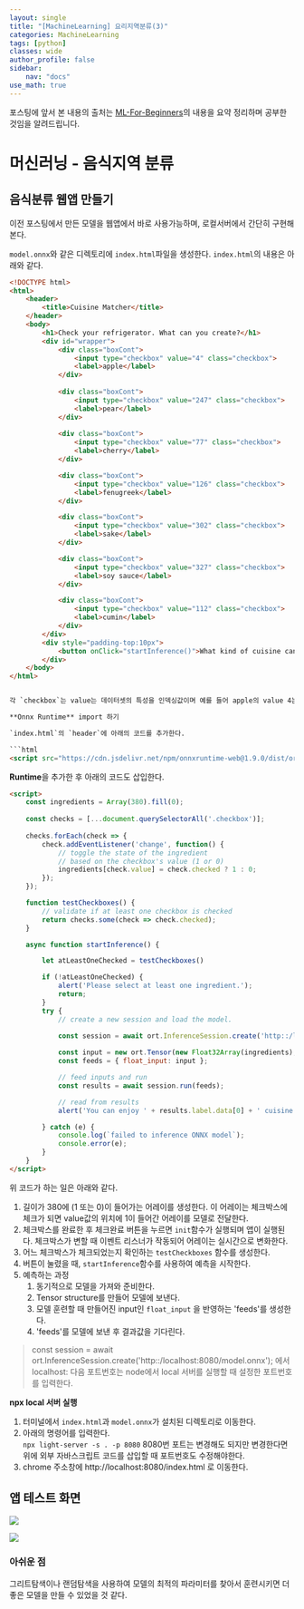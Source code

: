 ```yaml
---
layout: single
title: "[MachineLearning] 요리지역분류(3)"
categories: MachineLearning
tags: [python]
classes: wide
author_profile: false
sidebar:
    nav: "docs"
use_math: true
---
```


포스팅에 앞서 본 내용의 출처는 [ML-For-Beginners](https://github.com/codingalzi/ML-For-Beginners/tree/main/4-Classification)의 내용을 요약 정리하며 공부한 것임을 알려드립니다.

# 머신러닝 - 음식지역 분류
## 음식분류 웹앱 만들기
이전 포스팅에서 만든 모델을 웹앱에서 바로 사용가능하며, 로컬서버에서 간단히 구현해본다.  
  
`model.onnx`와 같은 디렉토리에 `index.html`파일을 생성한다. `index.html`의 내용은 아래와 같다.  
  
```html
<!DOCTYPE html>
<html>
    <header>
        <title>Cuisine Matcher</title>
    </header>
    <body>
        <h1>Check your refrigerator. What can you create?</h1>
        <div id="wrapper">
            <div class="boxCont">
                <input type="checkbox" value="4" class="checkbox">
                <label>apple</label>
            </div>
        
            <div class="boxCont">
                <input type="checkbox" value="247" class="checkbox">
                <label>pear</label>
            </div>
        
            <div class="boxCont">
                <input type="checkbox" value="77" class="checkbox">
                <label>cherry</label>
            </div>

            <div class="boxCont">
                <input type="checkbox" value="126" class="checkbox">
                <label>fenugreek</label>
            </div>

            <div class="boxCont">
                <input type="checkbox" value="302" class="checkbox">
                <label>sake</label>
            </div>

            <div class="boxCont">
                <input type="checkbox" value="327" class="checkbox">
                <label>soy sauce</label>
            </div>

            <div class="boxCont">
                <input type="checkbox" value="112" class="checkbox">
                <label>cumin</label>
            </div>
        </div>
        <div style="padding-top:10px">
            <button onClick="startInference()">What kind of cuisine can you make?</button>
        </div> 
    </body>
</html>


각 `checkbox`는 value는 데이터셋의 특성을 인덱싱값이며 예를 들어 apple의 value 4는 데이터셋에서 5번째 특성으로 인덱싱은 0에서부터 시작한다.

**Onnx Runtime** import 하기  

`index.html`의 `header`에 아래의 코드를 추가한다.

```html
<script src="https://cdn.jsdelivr.net/npm/onnxruntime-web@1.9.0/dist/ort.min.js"></script> 
```


**Runtime**을 추가한 후 아래의 코드도 삽입한다.

```html
<script>
    const ingredients = Array(380).fill(0);
    
    const checks = [...document.querySelectorAll('.checkbox')];
    
    checks.forEach(check => {
        check.addEventListener('change', function() {
            // toggle the state of the ingredient
            // based on the checkbox's value (1 or 0)
            ingredients[check.value] = check.checked ? 1 : 0;
        });
    });

    function testCheckboxes() {
        // validate if at least one checkbox is checked
        return checks.some(check => check.checked);
    }

    async function startInference() {

        let atLeastOneChecked = testCheckboxes()

        if (!atLeastOneChecked) {
            alert('Please select at least one ingredient.');
            return;
        }
        try {
            // create a new session and load the model.
            
            const session = await ort.InferenceSession.create('http::/localhost:8080/model.onnx');

            const input = new ort.Tensor(new Float32Array(ingredients), [1, 380]);
            const feeds = { float_input: input };

            // feed inputs and run
            const results = await session.run(feeds);

            // read from results
            alert('You can enjoy ' + results.label.data[0] + ' cuisine today!')

        } catch (e) {
            console.log(`failed to inference ONNX model`);
            console.error(e);
        }
    }
</script>
```

위 코드가 하는 일은 아래와 같다.  
1. 길이가 380에 (1 또는 0)이 들어가는 어레이를 생성한다. 이 어레이는 체크박스에 체크가 되면 value값의 위치에 1이 들어간 어레이를 모델로 전달한다.  
2. 체크박스를 완료한 후 체크완료 버튼을 누르면 `init`함수가 실행되며 앱이 실행된다. 체크박스가 변할 때 이벤트 리스너가 작동되어 어레이는 실시간으로 변화한다.  
3. 어느 체크박스가 체크되었는지 확인하는 `testCheckboxes` 함수를 생성한다.  
4. 버튼이 눌렸을 때, `startInference`함수를 사용하여 예측을 시작한다.  
5. 예측하는 과정
    1. 동기적으로 모델을 가져와 준비한다.
    2. Tensor structure를 만들어 모델에 보낸다.
    3. 모델 훈련할 때 만들어진 input인 `float_input` 을 반영하는 'feeds'를 생성한다.
    4. 'feeds'를 모델에 보낸 후 결과값을 기다린다.
  
  
> const session = await ort.InferenceSession.create('http::/localhost:8080/model.onnx'); 에서 localhost: 다음 포트번호는 node에서 local 서버를 실행할 때 설정한 포트번호를 입력한다.

**npx local 서버 실행**  
1. 터미널에서 `index.html`과 `model.onnx`가 설치된 디렉토리로 이동한다.
2. 아래의 명령어를 입력한다.  
    `npx light-server -s . -p 8080` 8080번 포트는 변경해도 되지만 변경한다면 위에 외부 자바스크립트 코드를 삽입할 때 포트번호도 수정해야한다.
3. chrome 주소창에 http://localhost:8080/index.html 로 이동한다.

## 앱 테스트 화면

![](./images/classifier/model_runtime.jpg)  


![](./images/classifier/model_runtime2.jpg)

### 아쉬운 점
그리트탐색이나 랜덤탐색을 사용하여 모델의 최적의 파라미터를 찾아서 훈련시키면 더 좋은 모델을 만들 수 있었을 것 같다.
